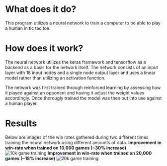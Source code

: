 # What does it do?
This program utilizes a neural network to train a computer to be able to play a human in tic tac toe.
# How does it work?
The neural network utilizes the keras framework and tensorflow as a backend as a basis for the network itself. The network consists of an input layer with 18 input nodes and a single node output layer and uses a linear model rather than utilizing an activation function.

The network was first trained through reinforced learning by assessing how it played against an opponent and having it adjust the weight values accordingly. Once thorougly trained the model was then put into use against a human player.
# Results
Below are images of the win rates gathered during two different times training the neural network using different amounts of data.
**Improvement in win-rate when trained on 10,000 games (~30% increase)**
![10k game training](https://i.gyazo.com/119678b3fdfa606144988e8cc6bee205.png)
**Improvement in win-rate when trained on 20,000 games (~18% increase)**
![20k game training](https://i.gyazo.com/69e716c22038b7b32929072da2ccec98.jpg)
